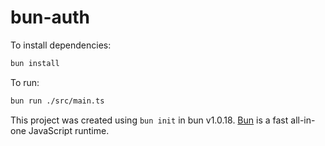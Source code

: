# bun-auth

To install dependencies:

```bash
bun install
```

To run:

```bash
bun run ./src/main.ts
```

This project was created using `bun init` in bun v1.0.18. [Bun](https://bun.sh) is a fast all-in-one JavaScript runtime.

